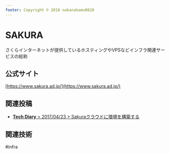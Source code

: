 ```yaml
---
footer: Copyright © 2018 nakanakamu0828
---
```

# SAKURA
さくらインターネットが提供しているホスティングやVPSなどインフラ関連サービスの総称

## 公式サイト
[https://www.sakura.ad.jp/](https://www.sakura.ad.jp/)

## 関連投稿
* [<b>Tech Diary</b> &gt; 2017/04/23 &gt; Sakuraクラウドに環境を構築する](/diary/2018-04-23.html#sakura%E3%82%AF%E3%83%A9%E3%82%A6%E3%83%89%E3%81%AB%E7%92%B0%E5%A2%83%E3%82%92%E6%A7%8B%E7%AF%89%E3%81%99%E3%82%8B)

## 関連技術
#infra